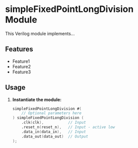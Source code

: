 # simpleFixedPointLongDivision Module

This Verilog module implements...

## Features

* Feature1
* Feature2
* Feature3

## Usage

1. **Instantiate the module:**

   ```verilog
   simpleFixedPointLongDivision #(
       // Optional parameters here 
   ) simpleFixedPointLongDivision (
       .clk(clk),           // Input
       .reset_n(reset_n),   // Input - active low
       .data_in(data_in),   // Input
       .data_out(data_out)  // Output
   );
